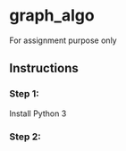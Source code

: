 # graph_algo
For assignment purpose only

## Instructions
### Step 1: 
Install Python 3
### Step 2: 
